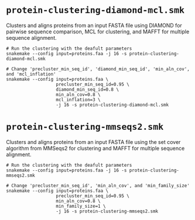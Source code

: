 # `protein-clustering-diamond-mcl.smk`

Clusters and aligns proteins from an input FASTA file using DIAMOND for pairwise sequence comparison, MCL for clustering, and MAFFT for multiple sequence alignment.

```
# Run the clustering with the deafult parameters
snakemake --config input=proteins.faa -j 16 -s protein-clustering-diamond-mcl.smk

# Change 'precluster_min_seq_id', 'diamond_min_seq_id', 'min_aln_cov', and 'mcl_inflation'
snakemake --config input=proteins.faa \
                   precluster_min_seq_id=0.95 \
                   diamond_min_seq_id=0.8 \
                   min_aln_cov=0.8 \
                   mcl_inflation=3 \
                   -j 16 -s protein-clustering-diamond-mcl.smk
```

# `protein-clustering-mmseqs2.smk`

Clusters and aligns proteins from an input FASTA file using the set cover algorithm from MMSeqs2 for clustering and MAFFT for multiple sequence alignment.

```
# Run the clustering with the deafult parameters
snakemake --config input=proteins.faa -j 16 -s protein-clustering-mmseqs2.smk

# Change 'precluster_min_seq_id', 'min_aln_cov', and 'min_family_size'
snakemake --config input=proteins.faa \
                   precluster_min_seq_id=0.95 \
                   min_aln_cov=0.8 \
                   min_family_size=1 \
                   -j 16 -s protein-clustering-mmseqs2.smk
```
